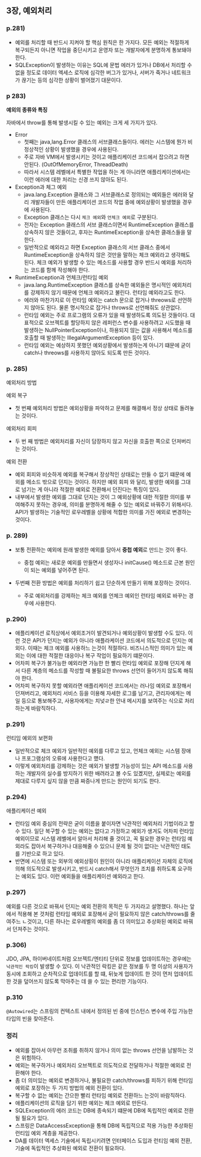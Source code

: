 ## 3장, 예외처리

### p.281)
- 예외를 처리할 때 반드시 지켜야 할 핵심 원칙은 한 가지다. 모든 예외는 적절하게 복구되든지 아니면 작업을 중단시키고
  운영자 또는 개발자에게 분명하게 통보돼야 한다.
- SQLException이 발생하는 이유는 SQL에 문법 에러가 있거나 DB에서 처리할 수 없을 정도로 데이터 엑세스 로직에 심각한 버그가
  있거나, 서버가 죽거나 네트워크가 끊기는 등의 심각한 상황이 벌어졌기 대문이다.
  
### p 283)
**예외의 종류와 특징**

자바에서 throw를 통해 발생시킬 수 있는 예외는 크게 세 가지가 있다.

- Error
    - 첫째는 java,lang.Error 클래스의 서브클래스들이다. 에러는 시스템에 뭔가 비정상적인 상황이 발생했을 경우에 사용된다.
    - 주로 자바 VM에서 발생시키는 것이고 애플리케이션 코드에서 잡으려고 하면 안된다. (OutOfMemoryError, ThreadDeath)
    - 따라서 시스템 레벨에서 특별한 작업을 하는 게 아니라면 애플리케이션에서는 이런 에러에 대한 처리는 신경 쓰지 않아도 된다.
- Exception과 체그 예외
    - java.lang.Exception 클래스와 그 서브클래스로 정의되는 예외들은 에러와 달리 개발자들이 만든 애플리케이션 코드의 작업 중에
      예외상황이 발생했을 경우에 사용된다.
    - Exception 클래스는 다시 `체크 예외`와 `언체크 예외`로 구분된다. 
    - 전자는 Exception 클래스의 서브 클래스이면서 RuntimeException 클래스를 상속하지 않은 것들이고,
      후자는 RuntimeException을 상속한 클래스들을 말한다.
    - 일반적으로 예외라고 하면 Exception 클래스의 서브 클래스 중에서 RuntimeException을 상속하지 않은 것만을 말하는
      체크 예외라고 생각해도 된다. 체크 예외가 발생할 수 있는 메소드를 사용할 경우 반드시 예외를 처리하는 코드를 함께 작성해야 한다.
- RuntimeException과 언체크/런타임 예외
    - java.lang.RuntimeException 클래스를 상속한 예외들은 명시적인 예외처리를 강제하지 않기 때문에 언체크 예외라고 불린다. 런타임 예외라고도 한다.
    - 에러와 마찬가지로 이 런타임 예외는 catch 문으로 잡거나 threows로 선언하지 않아도 된다. 물론 명시적으로 잡거나 throws로 선언해줘도
      상관없다.
    - 런타임 예외는 주로 프로그램의 오류가 있을 때 발생하도록 의도된 것들이다. 대표적으로 오브젝트를 할당하지 않은 레퍼런스 변수를
      사용하려고 시도했을 때 발생하는 NullPointerException이나, 하용되지 않는 값을 사용해서 메소드를 호출할 때 발생하는 IllegalArgumentException 등이 있다.
    - 런타임 예외는 예상하지 못했던 예외상황에서 발생하는게 아니기 떄문에 굳이 catch나 threows를 사용하지 않아도 되도록 만든 것이다.
    
### p. 285)
예외처리 방법

예외 복구
- 첫 번쨰 예외처리 방법은 예외상황을 파악하고 문제를 해결해서 정상 상태로 돌려놓는 것이다.

예외처리 회피
- 두 번 째 방법은 예외처리를 자신이 담장하지 않고 자신을 호출한 쪽으로 던져버리는 것이다.

예외 전환
- 예외 회피와 비슷하게 예외를 복구해서 장상적인 상태로는 만들 수 없기 떄문에 예외를 메소드 밖으로 던지는 것이다. 하지만 예외 회피
  와 달리, 발생한 예외를 그대로 넘기는 게 아니라 적절한 예외로 전환해서 던진다는 특징이 있다.   
- 내부에서 발생한 예외를 그대로 던지는 것이 그 예외상황에 대한 적절한 의미를 부여해주지 못하는 경우에, 의미를 분명하게 해줄 수 있는
  예외로 바꿔주기 위해서다. API가 발생하는 기술적인 로우레벨을 상황에 적합한 의미를 가진 예외로 변경하는 것이다.
  
### p. 289)
- 보통 전환하는 예외에 원래 발생한 예외를 담아서 **중첩 예외**로 만드는 것이 좋다.
    - 중첩 예외는 새로운 예외를 만들면서 생성자나 initCause() 메소드로 근본 원인이 되는 예외를 넣어주면 된다.

- 두번째 전환 방법은 예외를 처리하기 쉽고 단순하게 만들기 위해 포장하는 것이다.
    - 주로 예외처리를 강제하는 체크 예외를 언체크 예외인 런타임 예외로 바꾸는 경우에 사용한다.

### p.290)
- 애플리케이션 로직상에서 예외조거이 발견되거나 예외상황이 발생할 수도 있다. 이런 것은 API가 던지는 예외가 아니라 애플라케이션 코드에서
  의도적으로 던지는 예외다. 이때는 체크 예외를 사용하느 는것이 적절하다. 비즈니스적인 의미가 있는 예외는 이에 대한 적절한 대응이나
  복구 작업이 필요하기 떄문이다.
- 어차피 복구가 불가능한 예외라면 가능한 한 빨리 런타임 예외로 포장해 던지게 해서 다른 계층의 메소드를 작성할 때 불필요한 throws
  선언이 들어가지 않도록 해줘야 한다.
- 어차피 복구하지 못할 예외라면 애플리케이션 코드에서는 러나임 예외로 포장해서 던져버리고, 예외처리 서비스 등을 이용해 자세한 로그를
  남기고, 관리자에게는 메일 등으로 통보해주고, 사용자에게는 치넞ㄹ한 안내 메시지를 보여주는 식으로 처리하는게 바람직하다.
  
### p.291)
런티임 예외의 보편화
- 일반적으로 체크 예외가 일반적인 예외를 다루고 있고, 언체크 예외는 시스템 장애나 프포그램상의 오류에 사용한다고 헀다.
- 이렇게 예외처리를 강제하는 것은 예외가 발생할 가능성이 있는 API 메소드를 사용하는 개발자의 실수를 방지하기 위한 배려라고 볼
  수도 있곘지만, 실제로는 예외를 제대로 다루지 싶지 않을 만큼 짜증나게 만드는 원인이 되기도 한다.
  
### p.294)
애플리케이션 예외
- 런타임 예외 중심의 전략은 굳이 이름을 붙이자면 낙관적인 예외처리 기법이라고 할 수 있다. 일단 복구할 수 있는 예외는 없다고
  가정하고 예외가 생겨도 어차피 런타임 예외이므로 시스템 레벨에서 알아서 처리해 줄 것이고, 꼭 필요한 경우는 런타임 예외라도 잡아서 복구하거나
  대응해줄 수 있으니 문제 될 것이 없다는 낙관적인 태도를 기반으로 하고 있다.
- 반면에 시스템 또는 외부의 예외상횡이 원인이 아니라 애플리케이션 자체의 로직에 의해 의도적으로 발생시키고, 반드시 catch해서 무엇인가 조치를
  취하도록 요구하는 예외도 있다. 이런 예외들을 애플리케이션 예외라고 한다.
  
### p.297)
예외를 다른 것으로 바꿔서 던지는 예외 전환의 목적은 두 가지라고 설명했다. 하나는 앞에서 적용해 본 것처럼 런타임 예외로 포장해서
굳이 필요하지 않은 catch/throws를 줄여주느 ㄴ것이고, 다른 하나는 로우레벨의 예외를 좀 더 의미있고 추상화된 예외로 바꿔서 던져주는 것이다.

### p.306)
JDO, JPA, 하이버네이트처럼 오브젝트/엔티티 단위로 정보를 업데이트하는 경우에는 `낙관적인 락킹`이 발생할 수 있다.
이 낙관적인 락킹은 같은 정보를 두 명 이상의 사용자가 동시에 조회하고 순차적으로 업데이트를 할 떄, 뒤늦게 업데이트 한 것이 먼저 업데이트
한 것을 덮어쓰지 않도록 막아주는 데 쓸 수 있는 편리한 기능이다.

### p.310
`@Autowired`는 스프링의 컨텍스트 내에서 정의된 빈 중에 인스턴스 변수에 주입 가능한 타입의 빈을 찾아준다.

### 정리
- 예외를 잡아서 아무런 조취를 취하지 않거나 의미 없는 throws 선언을 남발하는 것은 위험하다.
- 예외는 복구하거나 예외처리 오브젝트로 의도적으로 전달하거나 적절한 예외로 전환해야 한다.
- 좀 더 의미있는 예외로 변경하거나, 불필요한 catch/throws를 피하기 위해 런타임 예외로 포장하는 두 가지 방법의 예외 전환이 있다.
- 복구할 수 없는 예외는 간으한 빨리 런타임 예외로 전환하느 는것이 바람직하다.
- 애플리케이션의 로직을 담기 위한 예외는 체크 예외로 만든다.
- SQLException의 에러 코드는 DB에 종속되기 떄문에 DB에 독립적인 예외로 전환될 필요가 있다.
- 스프링은 DataAccessException을 통해 DB에 독립적으로 적용 가능한 추상화된 런티임 예외 계층을 제공한다.
- DA를 데이터 엑세스 기술에서 독립시키려면 인터페이스 도입과 런티임 예외 전환, 기술에 독립적인 추상화된 예외로 전환이 필요하다.

